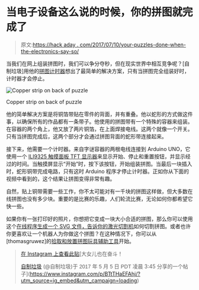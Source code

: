 # 当电子设备这么说的时候，你的拼图就完成了

> 原文:[https://hack aday . com/2017/07/10/your-puzzles-done-when-the-electronics-say-so/](https://hackaday.com/2017/07/10/your-puzzles-done-when-the-electronics-says-so/)

当我们在网上组装拼图时，我们可以争分夺秒，但在现实世界中相互竞争呢？[自制垃圾]用他的[拼图计时器](https://www.hackster.io/H0meMadeGarbage/jigsaw-puzzle-timer-38117b)想出了最简单的解决方案，只有当拼图完全组装好时，计时器才会停止。

![Copper strip on back of puzzle](../Images/2f532b58fa99f6f80de6e7d18d3077fa.png)

Copper strip on back of puzzle

他的简单解决方案是将铜箔带贴在零件的背面，并有重叠。他以蛇形的方式做这件事，以确保所有的作品都有一条带子。他使用的拼图带有一个特殊的容器来组装。在容器的两个角上，他又放了两片铜箔，在上面焊接电线。这两个就像一个开关。只有当拼图完成后，这两个部分才会通过拼图背面的蛇形带连接起来。

接下来，他需要一个计时器。来自字谜容器的两根电线连接到 Arduino UNO，它使用一个 [ILI9325 触摸面板 TFT 显示器](https://www.adafruit.com/product/335)来显示开始、停止和重置按钮，并显示经过的时间。当触摸屏显示“开始”时，按下该按钮，开始组装拼图。当最后一块插入时，蛇形铜带完成电路，只有这时 Arduino 程序才停止计时器。正如你从下面的视频中看到的，这个结果让拼图变得非常有趣。

自然，贴上铜带需要一些工作，你不太可能对有一千块的拼图这样做，但大多数在线拼图也没有多少块。重要的是比赛的乐趣，人们轮流比赛，无论如何你都希望它快一些。

如果你有一张打印好的照片，你想把它变成一块大小合适的拼图，那么你可以使用这个[在线程序生成一个 SVG 文件，告诉你的激光切割机](http://hackaday.com/2016/11/05/hackit-laser-cut-your-own-jigsaw-puzzle/)如何切割拼图。或者也许你更喜欢让一个机器人为你做这个拼图？在这种情况下，你可以从[thomasgruwez]的[拾取和放置拼图玩具辅助工具](http://hackaday.com/2015/08/01/it-sucks-to-pick-up-the-pieces/)开始。

> [](https://www.instagram.com/p/BTtTHaEFAhj/?utm_source=ig_embed&utm_campaign=loading)[](https://www.instagram.com/p/BTtTHaEFAhj/?utm_source=ig_embed&utm_campaign=loading)[](https://www.instagram.com/p/BTtTHaEFAhj/?utm_source=ig_embed&utm_campaign=loading)[](https://www.instagram.com/p/BTtTHaEFAhj/?utm_source=ig_embed&utm_campaign=loading)[](https://www.instagram.com/p/BTtTHaEFAhj/?utm_source=ig_embed&utm_campaign=loading)[在 Instagram 上查看此贴](https://www.instagram.com/p/BTtTHaEFAhj/?utm_source=ig_embed&utm_campaign=loading)[](https://www.instagram.com/p/BTtTHaEFAhj/?utm_source=ig_embed&utm_campaign=loading)[](https://www.instagram.com/p/BTtTHaEFAhj/?utm_source=ig_embed&utm_campaign=loading)[](https://www.instagram.com/p/BTtTHaEFAhj/?utm_source=ig_embed&utm_campaign=loading)[](https://www.instagram.com/p/BTtTHaEFAhj/?utm_source=ig_embed&utm_campaign=loading)[](https://www.instagram.com/p/BTtTHaEFAhj/?utm_source=ig_embed&utm_campaign=loading)[](https://www.instagram.com/p/BTtTHaEFAhj/?utm_source=ig_embed&utm_campaign=loading)[](https://www.instagram.com/p/BTtTHaEFAhj/?utm_source=ig_embed&utm_campaign=loading)[大女儿也在奋斗！
> 
> [自制垃圾](https://www.instagram.com/homemadegarbage/?utm_source=ig_embed&utm_campaign=loading) (@自制垃圾)于 <time style=" font-family:Arial,sans-serif; font-size:14px; line-height:17px;" datetime="2017-05-05T10:45:36+00:00">2017 年 5 月 5 日 PDT</time> 凌晨 3:45 分享的一个帖子](https://www.instagram.com/p/BTtTHaEFAhj/?utm_source=ig_embed&utm_campaign=loading)